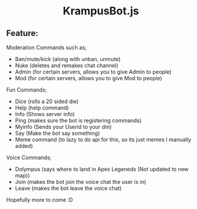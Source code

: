 <h1 align="center">KrampusBot.js</h1>

<h2>Feature:</h2>

Moderation Commands such as;
- Ban/mute/kick (along with unban, unmute)
- Nuke (deletes and remakes chat channel)
- Admin (for certain servers, allows you to give Admin to people)
- Mod (for certain servers, allows you to give Mod to people)

Fun Commands;
- Dice (rolls a 20 sided die)
- Help (help command)
- Info (Shows server info)
- Ping (makes sure the bot is registering commands)
- Myinfo (Sends your Userid to your dm)
- Say (Make the bot say something)
- Meme command (to lazy to do api for this, so its just memes I manually added)

Voice Commands;
- Dolympus (says where to land in Apex Legeneds (Not updated to new map))
- Join (makes the bot join the voice chat the user is in)
- Leave (makes the bot leave the voice chat)

Hopefully more to come :D
